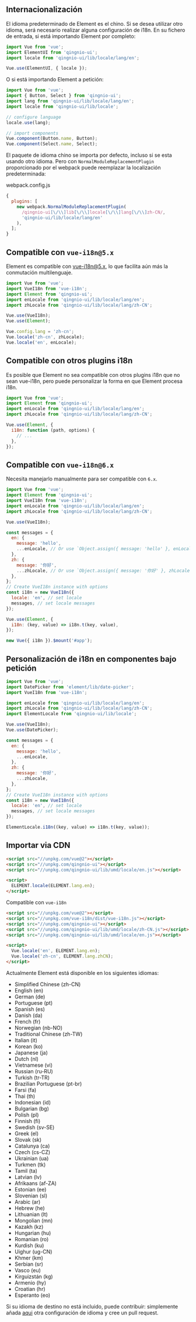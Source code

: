 ## Internacionalización

El idioma predeterminado de Element es el chino. Si se desea utilizar otro idioma, será necesario realizar alguna configuración de i18n. En su fichero de entrada, si está importando Element por completo:

```javascript
import Vue from 'vue';
import ElementUI from 'qingnio-ui';
import locale from 'qingnio-ui/lib/locale/lang/en';

Vue.use(ElementUI, { locale });
```

O si está importando Element a petición:

```javascript
import Vue from 'vue';
import { Button, Select } from 'qingnio-ui';
import lang from 'qingnio-ui/lib/locale/lang/en';
import locale from 'qingnio-ui/lib/locale';

// configure language
locale.use(lang);

// import components
Vue.component(Button.name, Button);
Vue.component(Select.name, Select);
```

El paquete de idioma chino se importa por defecto, incluso si se esta usando otro idioma. Pero con `NormalModuleReplacementPlugin` proporcionado por el webpack puede reemplazar la localización predeterminada:

webpack.config.js

```javascript
{
  plugins: [
    new webpack.NormalModuleReplacementPlugin(
      /qingnio-ui[\/\\]lib[\/\\]locale[\/\\]lang[\/\\]zh-CN/,
      'qingnio-ui/lib/locale/lang/en'
    ),
  ];
}
```

## Compatible con `vue-i18n@5.x`

Element es compatible con [vue-i18n@5.x](https://github.com/kazupon/vue-i18n), lo que facilita aún más la conmutación multilenguaje.

```javascript
import Vue from 'vue';
import VueI18n from 'vue-i18n';
import Element from 'qingnio-ui';
import enLocale from 'qingnio-ui/lib/locale/lang/en';
import zhLocale from 'qingnio-ui/lib/locale/lang/zh-CN';

Vue.use(VueI18n);
Vue.use(Element);

Vue.config.lang = 'zh-cn';
Vue.locale('zh-cn', zhLocale);
Vue.locale('en', enLocale);
```

## Compatible con otros plugins i18n

Es posible que Element no sea compatible con otros plugins i18n que no sean vue-i18n, pero puede personalizar la forma en que Element procesa i18n.

```javascript
import Vue from 'vue';
import Element from 'qingnio-ui';
import enLocale from 'qingnio-ui/lib/locale/lang/en';
import zhLocale from 'qingnio-ui/lib/locale/lang/zh-CN';

Vue.use(Element, {
  i18n: function (path, options) {
    // ...
  },
});
```

## Compatible con `vue-i18n@6.x`

Necesita manejarlo manualmente para ser compatible con `6.x`.

```javascript
import Vue from 'vue';
import Element from 'qingnio-ui';
import VueI18n from 'vue-i18n';
import enLocale from 'qingnio-ui/lib/locale/lang/en';
import zhLocale from 'qingnio-ui/lib/locale/lang/zh-CN';

Vue.use(VueI18n);

const messages = {
  en: {
    message: 'hello',
    ...enLocale, // Or use `Object.assign({ message: 'hello' }, enLocale)`
  },
  zh: {
    message: '你好',
    ...zhLocale, // Or use `Object.assign({ message: '你好' }, zhLocale)`
  },
};
// Create VueI18n instance with options
const i18n = new VueI18n({
  locale: 'en', // set locale
  messages, // set locale messages
});

Vue.use(Element, {
  i18n: (key, value) => i18n.t(key, value),
});

new Vue({ i18n }).$mount('#app');
```

## Personalización de i18n en componentes bajo petición

```js
import Vue from 'vue';
import DatePicker from 'element/lib/date-picker';
import VueI18n from 'vue-i18n';

import enLocale from 'qingnio-ui/lib/locale/lang/en';
import zhLocale from 'qingnio-ui/lib/locale/lang/zh-CN';
import ElementLocale from 'qingnio-ui/lib/locale';

Vue.use(VueI18n);
Vue.use(DatePicker);

const messages = {
  en: {
    message: 'hello',
    ...enLocale,
  },
  zh: {
    message: '你好',
    ...zhLocale,
  },
};
// Create VueI18n instance with options
const i18n = new VueI18n({
  locale: 'en', // set locale
  messages, // set locale messages
});

ElementLocale.i18n((key, value) => i18n.t(key, value));
```

## Importar via CDN

```html
<script src="//unpkg.com/vue@2"></script>
<script src="//unpkg.com/qingnio-ui"></script>
<script src="//unpkg.com/qingnio-ui/lib/umd/locale/en.js"></script>

<script>
  ELEMENT.locale(ELEMENT.lang.en);
</script>
```

Compatible con `vue-i18n`

```html
<script src="//unpkg.com/vue@2"></script>
<script src="//unpkg.com/vue-i18n/dist/vue-i18n.js"></script>
<script src="//unpkg.com/qingnio-ui"></script>
<script src="//unpkg.com/qingnio-ui/lib/umd/locale/zh-CN.js"></script>
<script src="//unpkg.com/qingnio-ui/lib/umd/locale/en.js"></script>

<script>
  Vue.locale('en', ELEMENT.lang.en);
  Vue.locale('zh-cn', ELEMENT.lang.zhCN);
</script>
```

Actualmente Element está disponible en los siguientes idiomas:

<ul class="language-list">
  <li>Simplified Chinese (zh-CN)</li>
  <li>English (en)</li>
  <li>German (de)</li>
  <li>Portuguese (pt)</li>
  <li>Spanish (es)</li>
  <li>Danish (da)</li>
  <li>French (fr)</li>
  <li>Norwegian (nb-NO)</li>
  <li>Traditional Chinese (zh-TW)</li>
  <li>Italian (it)</li>
  <li>Korean (ko)</li>
  <li>Japanese (ja)</li>
  <li>Dutch (nl)</li>
  <li>Vietnamese (vi)</li>
  <li>Russian (ru-RU)</li>
  <li>Turkish (tr-TR)</li>
  <li>Brazilian Portuguese (pt-br)</li>
  <li>Farsi (fa)</li>
  <li>Thai (th)</li>
  <li>Indonesian (id)</li>
  <li>Bulgarian (bg)</li>
  <li>Polish (pl)</li>
  <li>Finnish (fi)</li>
  <li>Swedish (sv-SE)</li>
  <li>Greek (el)</li>
  <li>Slovak (sk)</li>
  <li>Catalunya (ca)</li>
  <li>Czech (cs-CZ)</li>
  <li>Ukrainian (ua)</li>
  <li>Turkmen (tk)</li>
  <li>Tamil (ta)</li>
  <li>Latvian (lv)</li>
  <li>Afrikaans (af-ZA)</li>
  <li>Estonian (ee)</li>
  <li>Slovenian (sl)</li>
  <li>Arabic (ar)</li>
  <li>Hebrew (he)</li>
  <li>Lithuanian (lt)</li>
  <li>Mongolian (mn)</li>
  <li>Kazakh (kz)</li>
  <li>Hungarian (hu)</li>
  <li>Romanian (ro)</li>
  <li>Kurdish (ku)</li>
  <li>Uighur (ug-CN)</li>
  <li>Khmer (km)</li>
  <li>Serbian (sr)</li>
  <li>Vasco (eu)</li>
  <li>Kirguizstán (kg)</li>
  <li>Armenio (hy)</li>
  <li>Croatian (hr)</li>
  <li>Esperanto (eo)</li>
</ul>

Si su idioma de destino no está incluido, puede contribuir: simplemente añada [aqui](https://github.com/ElemeFE/element/tree/dev/src/locale/lang) otra configuración de idioma y cree un pull request.
